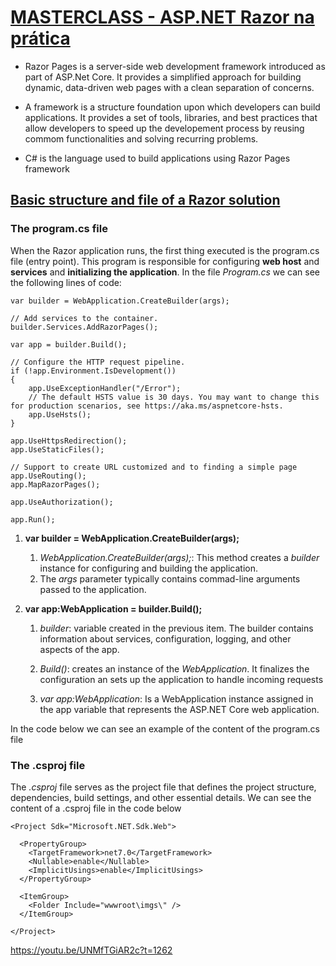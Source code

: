 # [MASTERCLASS - ASP.NET Razor na prática](https://www.youtube.com/watch?v=UNMfTGiAR2c)

* Razor Pages is a server-side web development framework introduced as part of ASP.Net Core. It provides a simplified approach for building dynamic, data-driven web pages with a clean separation of concerns.

* A framework is a structure foundation upon which developers can build applications. It provides a set of tools, libraries, and best practices that allow developers to speed up the developement process by reusing commom functionalities and solving recurring problems.

* C# is the language used to build applications using Razor Pages framework
  
## [Basic structure and file of a Razor solution](https://youtu.be/UNMfTGiAR2c?t=894)

### The program.cs file

When the Razor application runs, the first thing executed is the program.cs file (entry point). This program is responsible for configuring **web host** and **services** and **initializing the application**. In the file *Program.cs* we can see the following lines of code:

```
var builder = WebApplication.CreateBuilder(args);

// Add services to the container.
builder.Services.AddRazorPages();

var app = builder.Build();

// Configure the HTTP request pipeline.
if (!app.Environment.IsDevelopment())
{
    app.UseExceptionHandler("/Error");
    // The default HSTS value is 30 days. You may want to change this for production scenarios, see https://aka.ms/aspnetcore-hsts.
    app.UseHsts();
}

app.UseHttpsRedirection();
app.UseStaticFiles();

// Support to create URL customized and to finding a simple page
app.UseRouting();
app.MapRazorPages();

app.UseAuthorization();

app.Run();
```

1. **var builder = WebApplication.CreateBuilder(args);**

    1. *WebApplication.CreateBuilder(args);*: This method creates a *builder* instance for configuring and building the application.
    2. The *args* parameter typically contains commad-line arguments passed to the application.

2. **var app:WebApplication = builder.Build();**
   
    1. *builder*: variable created in the previous item. The builder contains information about services, configuration, logging, and other aspects of the app.
   
    2. *Build()*: creates an instance of the *WebApplication*. It finalizes the configuration an sets up the application to handle incoming requests
   
    3. *var app:WebApplication*: Is a WebApplication instance assigned in the app variable that represents the ASP.NET Core web application.

In the code below we can see an example of the content of the program.cs file

### The .csproj file

The *.csproj* file serves as the project file that defines the project structure, dependencies, build settings, and other essential details. We can see the content of a .csproj file in the code below

```
<Project Sdk="Microsoft.NET.Sdk.Web">

  <PropertyGroup>
    <TargetFramework>net7.0</TargetFramework>
    <Nullable>enable</Nullable>
    <ImplicitUsings>enable</ImplicitUsings>
  </PropertyGroup>

  <ItemGroup>
    <Folder Include="wwwroot\imgs\" />
  </ItemGroup>

</Project>
```

https://youtu.be/UNMfTGiAR2c?t=1262